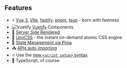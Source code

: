 ## Features
- ⚡ [Vue 3](https://github.com/vuejs/core), [Vite](https://github.com/vitejs/vite), [fastify](https://github.com/fastify/fastify), [pnpm](https://pnpm.io/), [tsup](https://tsup.egoist.dev/) - born with fastness
- ![Vuetify](https://api.iconify.design/logos:vuetifyjs.svg) [Vuetify](https://vuetifyjs.com/en/) Components
- 👾 [Server Side Rendered](https://vitejs.dev/guide/ssr.html)
- 🎨 [UnoCSS](https://github.com/antfu/unocss) - the instant on-demand atomic CSS engine
- 🍍 [State Management via Pinia](https://pinia.vuejs.org/)
- 📥 [APIs auto importing](https://github.com/antfu/unplugin-auto-import)
- 🔥 Use the [new ```<script setup>``` syntax](https://github.com/vuejs/rfcs/pull/227)
- 💪 TypeScript, of course
